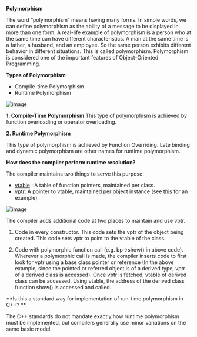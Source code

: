 **Polymorphism**

The word “polymorphism” means having many forms. In simple words, we can define polymorphism as the ability of a message to be displayed in more than one form. A real-life example of polymorphism is a person who at the same time can have different characteristics. A man at the same time is a father, a husband, and an employee. So the same person exhibits different behavior in different situations. This is called polymorphism. Polymorphism is considered one of the important features of Object-Oriented Programming.

**Types of Polymorphism**
- Compile-time Polymorphism
- Runtime Polymorphism

![image](https://user-images.githubusercontent.com/45598340/232893530-c30c9367-e0ed-4c79-8ade-e46ddf37370e.png)

**1. Compile-Time Polymorphism**
This type of polymorphism is achieved by function overloading or operator overloading.

**2. Runtime Polymorphism**

This type of polymorphism is achieved by Function Overriding. Late binding and dynamic polymorphism are other names for runtime polymorphism.

**How does the compiler perform runtime resolution?**

The compiler maintains two things to serve this purpose:

- [vtable](https://en.wikipedia.org/wiki/Virtual_method_table) : A table of function pointers, maintained per class. 
- [vptr](https://en.wikipedia.org/wiki/Virtual_method_table#Implementation): A pointer to vtable, maintained per object instance (see  [this]([url](https://www.geeksforgeeks.org/c-virtual-functions-question-12/)) for an example).

![image](https://user-images.githubusercontent.com/45598340/232894844-dd70ce88-3a21-43f5-a1c9-44958afba701.png)

The compiler adds additional code at two places to maintain and use vptr.

1. Code in every constructor. This code sets the vptr of the object being created. This code sets vptr to point to the vtable of the class. 

2. Code with polymorphic function call (e.g. bp->show() in above code). Wherever a polymorphic call is made, the compiler inserts code to first look for vptr using a base class pointer or reference (In the above example, since the pointed or referred object is of a derived type, vptr of a derived class is accessed). Once vptr is fetched, vtable of derived class can be accessed. Using vtable, the address of the derived class function show() is accessed and called.

**Is this a standard way for implementation of run-time polymorphism in C++? **

The C++ standards do not mandate exactly how runtime polymorphism must be implemented, but compilers generally use minor variations on the same basic model.



